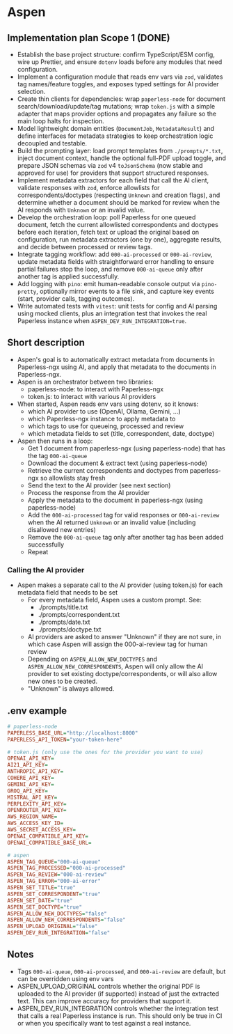 # Aspen
## Implementation plan Scope 1 (DONE)
- Establish the base project structure: confirm TypeScript/ESM config, wire up Prettier, and ensure `dotenv` loads before any modules that need configuration.
- Implement a configuration module that reads env vars via `zod`, validates tag names/feature toggles, and exposes typed settings for AI provider selection.
- Create thin clients for dependencies: wrap `paperless-node` for document search/download/update/tag mutations; wrap `token.js` with a simple adapter that maps provider options and propagates any failure so the main loop halts for inspection.
- Model lightweight domain entities (`DocumentJob`, `MetadataResult`) and define interfaces for metadata strategies to keep orchestration logic decoupled and testable.
- Build the prompting layer: load prompt templates from `./prompts/*.txt`, inject document context, handle the optional full-PDF upload toggle, and prepare JSON schemas via `zod` v4 `toJsonSchema` (now stable and approved for use) for providers that support structured responses.
- Implement metadata extractors for each field that call the AI client, validate responses with `zod`, enforce allowlists for correspondents/doctypes (respecting `Unknown` and creation flags), and determine whether a document should be marked for review when the AI responds with `Unknown` or an invalid value.
- Develop the orchestration loop: poll Paperless for one queued document, fetch the current allowlisted correspondents and doctypes before each iteration, fetch text or upload the original based on configuration, run metadata extractors (one by one), aggregate results, and decide between processed or review tags.
- Integrate tagging workflow: add `000-ai-processed` or `000-ai-review`, update metadata fields with straightforward error handling to ensure partial failures stop the loop, and remove `000-ai-queue` only after another tag is applied successfully.
- Add logging with `pino`: emit human-readable console output via `pino-pretty`, optionally mirror events to a file sink, and capture key events (start, provider calls, tagging outcomes).
- Write automated tests with `vitest`: unit tests for config and AI parsing using mocked clients, plus an integration test that invokes the real Paperless instance when `ASPEN_DEV_RUN_INTEGRATION=true`.
 
## Short description
- Aspen's goal is to automatically extract metadata from documents in Paperless-ngx using AI, 
  and apply that metadata to the documents in Paperless-ngx.
- Aspen is an orchestrator between two libraries:
  - paperless-node: to interact with Paperless-ngx
  - token.js: to interact with various AI providers
- When started, Aspen reads env vars using dotenv, so it knows:
  - which AI provider to use (OpenAI, Ollama, Gemini, ...)
  - which Paperless-ngx instance to apply metadata to
  - which tags to use for queueing, processed and review
  - which metadata fields to set (title, correspondent, date, doctype)
- Aspen then runs in a loop:
  - Get 1 document from paperless-ngx (using paperless-node) that has the tag `000-ai-queue`
  - Download the document & extract text (using paperless-node)
  - Retrieve the current correspondents and doctypes from paperless-ngx so allowlists stay fresh
  - Send the text to the AI provider (see next section)
  - Process the response from the AI provider
  - Apply the metadata to the document in paperless-ngx (using paperless-node)
  - Add the `000-ai-processed` tag for valid responses or `000-ai-review` when the AI returned `Unknown` or an invalid value (including disallowed new entries)
  - Remove the `000-ai-queue` tag only after another tag has been added successfully
  - Repeat

### Calling the AI provider
- Aspen makes a separate call to the AI provider (using token.js) for each metadata field that needs to be set
  - For every metadata field, Aspen uses a custom prompt. See:
    - ./prompts/title.txt
    - ./prompts/correspondent.txt
    - ./prompts/date.txt
    - ./prompts/doctype.txt
  - AI providers are asked to answer "Unknown" if they are not sure, in which case Aspen will assign the 000-ai-review tag for human review
  - Depending on `ASPEN_ALLOW_NEW_DOCTYPES` and `ASPEN_ALLOW_NEW_CORRESPONDENTS`, Aspen will only allow the AI provider to set existing doctype/correspondents, or will also allow new ones to be created. 
  - "Unknown" is always allowed.

## .env example
```ini
# paperless-node
PAPERLESS_BASE_URL="http://localhost:8000"
PAPERLESS_API_TOKEN="your-token-here"

# token.js (only use the ones for the provider you want to use)
OPENAI_API_KEY=
AI21_API_KEY=
ANTHROPIC_API_KEY=
COHERE_API_KEY=
GEMINI_API_KEY=
GROQ_API_KEY=
MISTRAL_API_KEY=
PERPLEXITY_API_KEY=
OPENROUTER_API_KEY=
AWS_REGION_NAME=
AWS_ACCESS_KEY_ID=
AWS_SECRET_ACCESS_KEY=
OPENAI_COMPATIBLE_API_KEY=
OPENAI_COMPATIBLE_BASE_URL=

# aspen
ASPEN_TAG_QUEUE="000-ai-queue"
ASPEN_TAG_PROCESSED="000-ai-processed"
ASPEN_TAG_REVIEW="000-ai-review"
ASPEN_TAG_ERROR="000-ai-error"
ASPEN_SET_TITLE="true"
ASPEN_SET_CORRESPONDENT="true"
ASPEN_SET_DATE="true"
ASPEN_SET_DOCTYPE="true"
ASPEN_ALLOW_NEW_DOCTYPES="false"
ASPEN_ALLOW_NEW_CORRESPONDENTS="false"
ASPEN_UPLOAD_ORIGINAL="false"
ASPEN_DEV_RUN_INTEGRATION="false"
```

## Notes
- Tags `000-ai-queue`, `000-ai-processed`, and `000-ai-review` are default, but can be overridden using env vars
- ASPEN_UPLOAD_ORIGINAL controls whether the original PDF is uploaded to the AI provider (if supported) instead of just the extracted text. This can improve accuracy for providers that support it.
- ASPEN_DEV_RUN_INTEGRATION controls whether the integration test that calls a real Paperless instance is run. This should only be true in CI or when you specifically want to test against a real instance.
